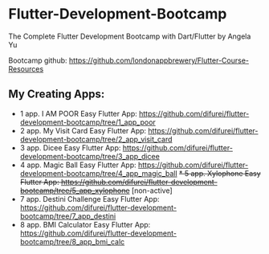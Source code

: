 # Flutter-Development-Bootcamp
The Complete Flutter Development Bootcamp with Dart/Flutter by Angela Yu

Bootcamp github: https://github.com/londonappbrewery/Flutter-Course-Resources

## My Creating Apps:

* 1 app. I AM POOR Easy Flutter App: https://github.com/difurei/flutter-development-bootcamp/tree/1_app_poor
* 2 app. My Visit Card Easy Flutter App: https://github.com/difurei/flutter-development-bootcamp/tree/2_app_visit_card
* 3 app. Dicee Easy Flutter App: https://github.com/difurei/flutter-development-bootcamp/tree/3_app_dicee
* 4 app. Magic Ball Easy Flutter App: https://github.com/difurei/flutter-development-bootcamp/tree/4_app_magic_ball
~~* 5 app. Xylophone Easy Flutter App: https://github.com/difurei/flutter-development-bootcamp/tree/5_app_xylophone~~ [non-active]
* 7 app. Destini Challenge Easy Flutter App: https://github.com/difurei/flutter-development-bootcamp/tree/7_app_destini
* 8 app. BMI Calculator Easy Flutter App: https://github.com/difurei/flutter-development-bootcamp/tree/8_app_bmi_calc
